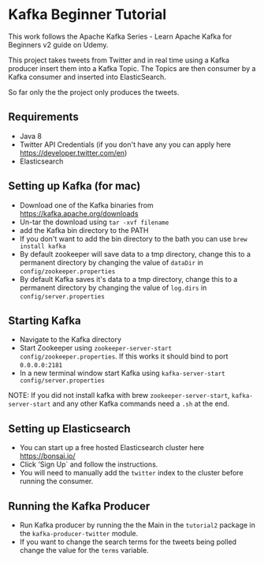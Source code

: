 # Kafka Beginner Tutorial

This work follows the Apache Kafka Series - Learn Apache Kafka for Beginners v2 guide on Udemy.

This project takes tweets from Twitter and in real time using a Kafka producer insert them into a Kafka Topic. The Topics are then consumer by a Kafka consumer and inserted into ElasticSearch.

So far only the the project only produces the tweets.

## Requirements
- Java 8
- Twitter API Credentials (if you don't have any you can apply here https://developer.twitter.com/en)
- Elasticsearch

## Setting up Kafka (for mac)
- Download one of the Kafka binaries from https://kafka.apache.org/downloads
- Un-tar the download using `tar -xvf filename`
- add the Kafka bin directory to the PATH
- If you don't want to add the bin directory to the bath you can use `brew install kafka` 
- By default zookeeper will save data to a tmp directory, change this to a permanent directory by changing the value of `dataDir` in `config/zookeeper.properties`
- By default Kafka saves it's data to a tmp directory, change this to a permanent directory by changing the value of `log.dirs` in `config/server.properties` 
 
## Starting Kafka
- Navigate to the Kafka directory
- Start Zookeeper using `zookeeper-server-start config/zookeeper.properties`. If this works it should bind to port `0.0.0.0:2181`
- In a new terminal window start Kafka using `kafka-server-start config/server.properties`

NOTE: If you did not install kafka with brew `zookeeper-server-start`, `kafka-server-start` and any other Kafka commands need a `.sh` at the end. 

## Setting up Elasticsearch
- You can start up a free hosted Elasticsearch cluster here https://bonsai.io/
- Click 'Sign Up` and follow the instructions.
- You will need to manually add the `twitter` index to the cluster before running the consumer.

## Running the Kafka Producer
- Run Kafka producer by running the the Main in the `tutorial2` package in the `kafka-producer-twitter` module.
- If you want to change the search terms for the tweets being polled change the value for the `terms` variable.